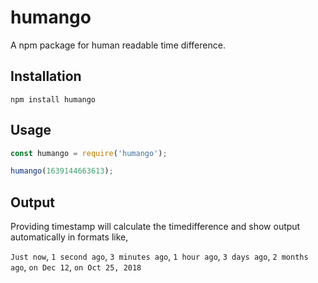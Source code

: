 # humango
A npm package for human readable time difference.

## Installation

`npm install humango`

## Usage

```js
const humango = require('humango');

humango(1639144663613); 
```

## Output

Providing timestamp will calculate the timedifference and show output automatically in formats like,

`Just now`, `1 second ago`, `3 minutes ago`, `1 hour ago`, `3 days ago`, `2 months ago`, `on Dec 12`, `on Oct 25, 2018`